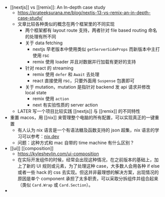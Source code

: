 - [[nextjs]] vs [[remix]]: An In-depth case study
	- https://prateeksurana.me/blog/nextjs-13-vs-remix-an-in-depth-case-study/
	- 文章比较各种类似的概念在两个框架里的不同实现
		- 两个框架都有 layout route 支持，两者针对 file based routing 命名的处理有所不同
		- 关于 data fetching
			- nextjs 早老版本中使用类似 `getServerSideProps` 而新版本中主打使用 rsc
			- remix 使用 loader 并且对数据并行加载有更好的支持
		- 针对 react 的 streaming
			- remix 使用 `defer` 和 `Await` 去处理
			- react 直接使用 rsc，只要外面用 `Suspense` 包裹即可
		- 关于 mutation，mutation 是指针对 backend 发 api 请求并修改 local state
			- remix 使用 `action`
			- next 有实验性质的 server action
	- LATER 写一个项目比较实践 [[nextjs]] 与 [[remix]] 的不同特性
- 重置 macos，用 [[nix]] 来管理整个电脑的所有配置，可以实现真正的一键重置
	- 有人认为 nix 语言是一个有语法糖及函数支持的 json 超集，nix 语言的学习可以参考：[nix.dev](https://nix.dev/)
	- 问题：这种方式和 mac 自带的 time machine 有什么区别？
- [[ui]] [[composition]]
	- https://kyleshevlin.com/ui-composition
	- 在实际开发组件的时候，经常会出现这种情况，在之前版本的基础上，加上了新的 UI 规则或元素，为了处理这种 case，大多数人会用各种 if else 或者一些 hack 的 css 去实现。但这并非最理想的解决方案，出现情况的原因是单个 component 承担了太多职责，可以采取分拆组件并组合起来（类似 `Card.Wrap` 或 `Card.Section`）。
-
